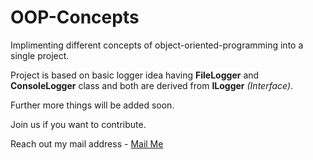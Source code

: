 # OOP-Concepts

Implimenting different concepts of object-oriented-programming into a single project.

Project is based on basic logger idea having **FileLogger** and **ConsoleLogger** class and both are derived from **ILogger** *(Interface)*.

Further more things will be added soon.

Join us if you want to contribute.

Reach out my mail address - [Mail Me](mailto:abhishek.varde@gmail.com)
